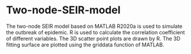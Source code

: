 # Two-node-SEIR-model
The two-node SEIR model based on MATLAB R2020a is used to simulate the outbreak of epidemic. R is used to calculate the correlation coefficient of different variables. The 3D scatter point plots are drawn by R. The 3D fitting surface are plotted using the griddata function of MATLAB. 
